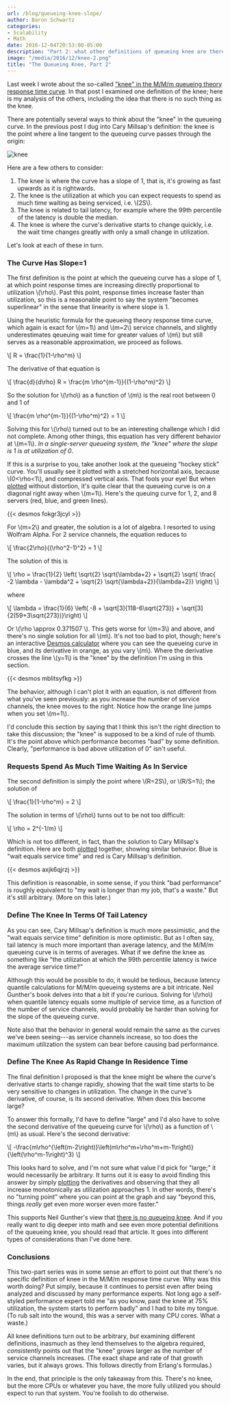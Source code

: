 ```yaml
---
url: /blog/queueing-knee-slope/
author: Baron Schwartz
categories:
- Scalability
- Math
date: 2016-12-04T20:53:00-05:00
description: "Part 2: what other definitions of queueing knee are there?"
image: "/media/2016/12/knee-2.png"
title: "The Queueing Knee, Part 2"
---
```


Last week I wrote about the so-called ["knee" in the M/M/m queueing theory
response time curve](/blog/queueing-knee-tangent/). In that post I examined one
definition of the knee; here is my analysis of the others, including the idea
that there is no such thing as the knee.

<!--more-->

There are potentially several ways to think about the "knee" in the queueing
curve. In the previous post I dug into Cary Millsap's definition: the knee is
the point where a line tangent to the queueing curve passes through the origin:

![knee](/media/2016/11/knee-1.png)

Here are a few others to consider:

1. The knee is where the curve has a slope of 1, that is, it's growing as fast
	upwards as it is rightwards.
2. The knee is the utilization at which you can expect requests to spend as much
	time waiting as being serviced, i.e. \\(2S\\).
3. The knee is related to tail latency, for example where the 99th percentile of
	the latency is double the median.
4. The knee is where the curve's derivative starts to change quickly, i.e. the
	wait time changes greatly with only a small change in utilization.

Let's look at each of these in turn.

### The Curve Has Slope=1

The first definition is the point at which the queueing curve has a slope of 1,
at which point response times are increasing directly proportional to
utilization \\(\\rho\\). Past this point, response times increase faster than
utilization, so this is a reasonable point to say the system "becomes
superlinear" in the sense that linearity is where slope is 1.

Using the heuristic formula for the queueing theory response time curve, which
again is exact for \\(m=1\\) and \\(m=2\\) service channels, and slightly
underestimates qeueuing wait time for greater values of \\(m\\) but still serves
as a reasonable approximation, we proceed as follows.

\\[
R = \\frac{1}{1-\\rho^m}
\\]

The derivative of that equation is

\\[
\\frac{d}{d\\rho} R = \\frac{m \\rho^{m-1}}{(1-\\rho^m)^2}
\\]

So the solution for \\(\\rho\\) as a function of \\(m\\) is the real root
between 0 and 1 of

\\[
\\frac{m \\rho^{m-1}}{(1-\\rho^m)^2} = 1
\\]

Solving this for \\(\\rho\\) turned out to be an interesting challenge which I
did not complete. Among other things, this equation has very different behavior
at \\(m=1\\). *In a single-server queueing system, the "knee" where the slope is
1 is at utilization of 0*.

If this is a surprise to you, take another look at the queueing
"hockey stick" curve. You'll usually see it plotted with a stretched
horizontal axis, because \\(0<\\rho<1\\), and compressed vertical axis. That
fools your eye! But when [plotted](https://www.desmos.com/calculator/fokgr3jcyl)
without distortion, it's quite clear that the queueing curve is on a diagonal
right away when \\(m=1\\).  Here's the queuing curve for 1, 2, and 8 servers
(red, blue, and green lines).

{{< desmos fokgr3jcyl >}}

For \\(m=2\\) and greater, the solution is a lot of algebra. I resorted to using
Wolfram Alpha. For 2 service channels, the equation reduces to

\\[
\\frac{2\\rho}{(\\rho^2-1)^2} = 1
\\]

The solution of this is

\\[
\\rho = \\frac{1}{2} \\left( \\sqrt{2} \\sqrt{\\lambda+2} + \\sqrt{2} \\sqrt{ \\frac{ -2 \\lambda - \\lambda^2 + \\sqrt{2} \\sqrt{\\lambda+2}}{\\lambda+2}} \\right)
\\]

where

\\[
\\lambda = \\frac{1}{6} \\left( -8 + \\sqrt[3]{118-6\\sqrt{273}} + \\sqrt[3]{2(59+3\\sqrt{273})}\\right)
\\]

Or \\(\\rho \\approx 0.371507 \\). This gets worse for \\(m=3\\) and above, and
there's no single solution for all \\(m\\). It's not too bad to plot, though;
here's an interactive [Desmos
calculator](https://www.desmos.com/calculator/mblitsyfkg) where you can see the
queueing curve in blue, and its derivative in orange, as you vary \\(m\\). Where
the derivative crosses the line \\(y=1\\) is the "knee" by the definition I'm
using in this section.

{{< desmos mblitsyfkg >}}

The behavior, although I can't plot it with an equation, is not different from
what you've seen previously: as you increase the number of service channels, the
knee moves to the right. Notice how the orange line jumps when you set
\\(m=1\\).

I'd conclude this section by saying that I think this isn't the right direction
to take this discussion; the "knee" is supposed to be a kind of rule of thumb.
It's the point above which performance becomes "bad" by some definition.
Clearly, "performance is bad above utilization of 0" isn't useful.

### Requests Spend As Much Time Waiting As In Service

The second definition is simply the point where \\(R=2S\\), or \\(R/S=1\\); the
solution of

\\[
\\frac{1}{1-\\rho^m} = 2
\\]

The solution in terms of \\(\\rho\\) turns out to be not too difficult:

\\[
\\rho = 2^{-1/m}
\\]

Which is not too different, in fact, than the solution to Cary Millsap's
definition. Here are both
[plotted](https://www.desmos.com/calculator/axjk6qjrzj) together, showing
similar behavior. Blue is "wait equals service time" and red is Cary Millsap's
definition.

{{< desmos axjk6qjrzj >}}

This definition is reasonable, in some sense, if you think "bad performance" is
roughly equivalent to "my wait is longer than my job, that's a waste." But it's
still arbitrary. (More on this later.)

### Define The Knee In Terms Of Tail Latency

As you can see, Cary Millsap's definition is much more pessimistic, and the
"wait equals service time" definition is more optimistic. But as I often say,
tail latency is much more important than average latency, and the M/M/m queueing
curve is in terms of averages. What if we define the knee as something like "the
utilization at which the 99th percentile latency is twice the average service
time?"

Although this would be possible to do, it would be tedious, because latency
quantile calculations for M/M/m queueing systems are a bit intricate.  Neil
Gunther's book delves into that a bit if you're curious. Solving for \\(\\rho\\)
when quantile latency equals some multiple of service time, as a function of the
number of service channels, would probably be harder than solving for the slope
of the queueing curve.

Note also that the behavior in general would remain the same as the curves
we've been seeing---as service channels increase, so too does the maximum
utilization the system can bear before causing bad performance.

### Define The Knee As Rapid Change In Residence Time

The final definition I proposed is that the knee might be where the curve's
derivative starts to change rapidly, showing that the wait time starts to be
very sensitive to changes in utilization. The change in the curve's derivative,
of course, is its second derivative. When does this become large?

To answer this formally, I'd have to define "large" and I'd also have to solve
the second derivative of the queueing curve for \\(\\rho\\) as a function of
\\(m\\) as usual. Here's the second derivative:

\\[
-\\frac{m\\rho^{\\left(m-2\\right)}\\left(m\\rho^m+\\rho^m+m-1\\right)}{\\left(\\rho^m-1\\right)^3}
\\]

This looks hard to solve, and I'm not sure what value I'd pick for "large;" it
would necessarily be arbitrary. It turns out it is easy to avoid finding this
answer by simply [plotting](https://www.desmos.com/calculator/5acirbvfvt) the
derivatives and observing that they all increase monotonically as utilization
approaches 1. In other words, there's no "turning point" where you can point at
the graph and say "beyond this, things *really* get even more worser even more faster."

This supports Neil Gunther's view that [there is no queueing
knee](https://www.cmg.org/publications/measureit/2009-2/mit62/measureit-issue-7-08-mind-your-knees-and-queues/).
And if you really want to dig deeper into math and see even more potential
definitions of the queueing knee, you should read that article. It goes into
different types of considerations than I've done here.

### Conclusions

This two-part series was in some sense an effort to point out that there's no
specific definition of knee in the M/M/m response time curve. Why was this worth
doing? Put simply, because it continues to persist even after being analyzed and
discussed by many performance experts. Not long ago a self-styled performance
expert told me "as you know, past the knee at 75% utilization, the system starts
to perform badly" and I had to bite my tongue. (To rub salt into the wound, this
was a server with many CPU cores. What a waste.)

All knee definitions turn out to be arbitrary, *but* examining different
definitions, inasmuch as they lend themselves to the algebra required,
*consistently* points out that the "knee" grows larger as the number of service
channels increases. (The exact shape and rate of that growth varies, but it
always grows. This follows directly from Erlang's formulas.)

In the end, that principle is the only takeaway from this. There's no knee, but
the more CPUs or whatever you have, the more fully utilized you should expect to
run that system. You're foolish to do otherwise.
